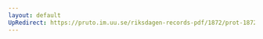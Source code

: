 ```yaml
---
layout: default
UpRedirect: https://pruto.im.uu.se/riksdagen-records-pdf/1872/prot-1872--fk--516/prot-1872--fk--516_004.pdf
---
```


